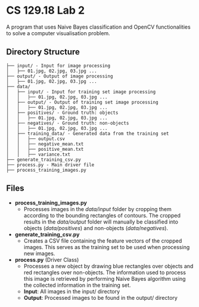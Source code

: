 # CS 129.18 Lab 2
A program that uses Naive Bayes classification and OpenCV functionalities to solve a computer visualisation problem.

## Directory Structure
```
├── input/ - Input for image processing
│   ├── 01.jpg, 02.jpg, 03.jpg ...
├── output/ - Output of image processing
│   ├── 01.jpg, 02.jpg, 03.jpg ...
├── data/
│   ├── input/ - Input for training set image processing
│   │   ├── 01.jpg, 02.jpg, 03.jpg ...
│   ├── output/ - Output of training set image processing
│   │   ├── 01.jpg, 02.jpg, 03.jpg ...
│   ├── positives/ - Ground truth: objects
│   │   ├── 01.jpg, 02.jpg, 03.jpg ...
│   ├── negatives/ - Ground truth: non-objects
│   │   ├── 01.jpg, 02.jpg, 03.jpg ...
│   ├── training_data/ - Generated data from the training set
│   │   ├── output.csv
│   │   ├── negative_mean.txt
│   │   ├── positive_mean.txt
│   │   ├── variance.txt
├── generate_training_csv.py
├── process.py - Main driver file
├── process_training_images.py
```

## Files
* **process_training_images.py**
  * Processes images in the *data/input* folder by cropping them according to the bounding rectangles of contours. The cropped results in the *data/output* folder will manually be classified into objects (*data/positives*) and non-objects (*data/negatives*).
* **generate_training_csv.py**
  * Creates a CSV file containing the feature vectors of the cropped images. This serves as the training set to be used when processing new images.
* **process.py** (Driver Class)
  * Processes a new object by drawing blue rectangles over objects and red rectangles over non-objects. The information used to process this image is retrieved by performing Naive Bayes algorithm using the collected information in the training set.
  * **Input**: All images in the input/ directory
  * **Output**: Processed images to be found in the output/ directory